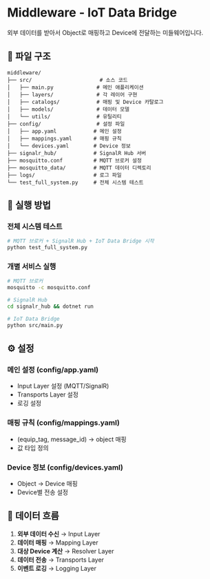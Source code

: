 # Middleware - IoT Data Bridge

외부 데이터를 받아서 Object로 매핑하고 Device에 전달하는 미들웨어입니다.

## 📁 파일 구조

```
middleware/
├── src/                      # 소스 코드
│   ├── main.py              # 메인 애플리케이션
│   ├── layers/              # 각 레이어 구현
│   ├── catalogs/            # 매핑 및 Device 카탈로그
│   ├── models/              # 데이터 모델
│   └── utils/               # 유틸리티
├── config/                  # 설정 파일
│   ├── app.yaml            # 메인 설정
│   ├── mappings.yaml       # 매핑 규칙
│   └── devices.yaml        # Device 정보
├── signalr_hub/            # SignalR Hub 서버
├── mosquitto.conf          # MQTT 브로커 설정
├── mosquitto_data/         # MQTT 데이터 디렉토리
├── logs/                   # 로그 파일
└── test_full_system.py     # 전체 시스템 테스트
```

## 🚀 실행 방법

### **전체 시스템 테스트**
```bash
# MQTT 브로커 + SignalR Hub + IoT Data Bridge 시작
python test_full_system.py
```

### **개별 서비스 실행**
```bash
# MQTT 브로커
mosquitto -c mosquitto.conf

# SignalR Hub
cd signalr_hub && dotnet run

# IoT Data Bridge
python src/main.py
```

## ⚙️ 설정

### **메인 설정 (config/app.yaml)**
- Input Layer 설정 (MQTT/SignalR)
- Transports Layer 설정
- 로깅 설정

### **매핑 규칙 (config/mappings.yaml)**
- (equip_tag, message_id) → object 매핑
- 값 타입 정의

### **Device 정보 (config/devices.yaml)**
- Object → Device 매핑
- Device별 전송 설정

## 🔄 데이터 흐름

1. **외부 데이터 수신** → Input Layer
2. **데이터 매핑** → Mapping Layer
3. **대상 Device 계산** → Resolver Layer
4. **데이터 전송** → Transports Layer
5. **이벤트 로깅** → Logging Layer
